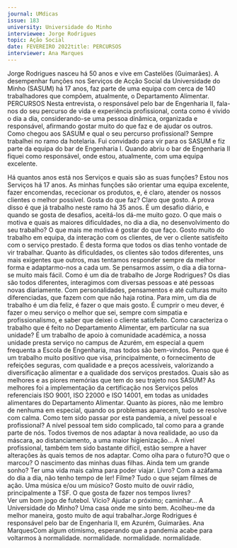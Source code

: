 ```yaml
---
journal: UMdicas 
issue: 183
university: Universidade do Minho
interviewee: Jorge Rodrigues
topic: Ação Social
date: FEVEREIRO 2022title: PERCURSOS
interviewer: Ana Marques
---
```



Jorge Rodrigues nasceu há 50 anos e vive em Castelões (Guimarães). A desempenhar funções 
nos Serviços de Acção Social da Universidade do Minho (SASUM) há 17 anos, faz parte de uma 
equipa com cerca de 140 trabalhadores que compõem, atualmente, o Departamento Alimentar.
PERCURSOS
Nesta entrevista, o responsável pelo bar de 
Engenharia II, fala-nos do seu percurso de 
vida e experiência profissional, conta como 
é vivido o dia a dia, considerando-se uma 
pessoa dinâmica, organizada e responsável, 
afirmando gostar muito do que faz e de 
ajudar os outros. 
Como chegou aos SASUM e qual o seu 
percurso profissional? 
Sempre trabalhei no ramo da hotelaria. 
Fui convidado para vir para os SASUM e 
fiz parte da equipa do bar de Engenharia 
I. Quando abriu o bar de Engenharia II 
fiquei como responsável, onde estou, 
atualmente, com uma equipa excelente. 
 
Há quantos anos está nos Serviços e quais 
são as suas funções?
Estou nos Serviços há 17 anos. As 
minhas funções são orientar uma equipa 
excelente, fazer encomendas, rececionar 
os produtos, e, é claro, atender os nossos 
clientes o melhor possível.
Gosta do que faz?
Claro que gosto. A prova disso é que já 
trabalho neste ramo há 35 anos. É um 
desafio diário, e quando se gosta de 
desafios, aceitá-los dá-me muito gozo. 
O que mais o motiva e quais as 
maiores dificuldades, no dia a dia, no 
desenvolvimento do seu trabalho?
O que mais me motiva é gostar do 
que faço. Gosto muito do trabalho em 
equipa, da interação com os clientes, 
de ver o cliente satisfeito com o serviço 
prestado. É desta forma que todos os 
dias tenho vontade de vir trabalhar. 
Quanto às dificuldades, os clientes são 
todos diferentes, uns mais exigentes que 
outros, mas tentamos responder sempre 
da melhor forma e adaptarmo-nos a 
cada um. Se pensarmos assim, o dia a 
dia torna-se muito mais fácil. 
Como é um dia de trabalho de Jorge Rodrigues?
Os dias são todos diferentes, interagimos 
com diversas pessoas e até pessoas 
novas diariamente. Com personalidades, 
pensamentos e até culturas muito 
diferenciadas, que fazem com que não 
haja rotina. Para mim, um dia de trabalho 
é um dia feliz, é fazer o que mais gosto. 
É cumprir o meu dever, é fazer o meu 
serviço o melhor que sei, sempre com 
simpatia e profissionalismo, e saber que 
deixei o cliente satisfeito. 
Como caracteriza o trabalho que é 
feito no Departamento Alimentar, em 
particular na sua unidade?
É um trabalho de apoio à comunidade 
académica, a nossa unidade presta 
serviço no campus de Azurém, em 
especial a quem frequenta a Escola de 
Engenharia, mas todos são bem-vindos. 
Penso que é um trabalho muito positivo 
que visa, principalmente, o fornecimento 
de refeições seguras, com qualidade e 
a preços acessíveis, valorizando a 
diversificação alimentar e a qualidade dos serviços prestados.
Quais são as melhores e as piores 
memórias que tem do seu trajeto nos 
SASUM?
As melhores foi a implementação 
da certificação nos Serviços pelos 
referenciais ISO 9001, ISO 22000 e ISO 
14001, em todas as unidades alimentares 
do Departamento Alimentar. Quanto às 
piores, não me lembro de nenhuma em 
especial, quando os problemas aparecem, 
tudo se resolve com calma. 
Como tem sido passar por esta pandemia, 
a nível pessoal e profissional?
A nível pessoal tem sido complicado, tal 
como para a grande parte de nós. Todos 
tivemos de nos adaptar à nova realidade, 
ao uso da máscara, ao distanciamento, 
a uma maior higienização… A nível 
profissional, também tem sido bastante 
difícil, estão sempre a haver alterações 
às quais temos de nos adaptar. 
Como olha para o futuro?O que o marcou?
O nascimento das minhas duas filhas. 
Ainda tem um grande sonho?
Ter uma vida mais calma para poder 
viajar.
Livro?
Com a azáfama do dia a dia, não tenho 
tempo de ler!
Filme?
Tudo o que sejam filmes de ação. 
Uma música e/ou um músico?
Gosto muito de ouvir rádio, 
principalmente a TSF. 
O que gosta de fazer nos tempos livres?  
Ver um bom jogo de futebol. 
Vício?
Ajudar o próximo; caminhar…
A Universidade do Minho?
Uma casa onde me sinto bem. 
Acolheu-me da melhor maneira, gosto 
muito de aqui trabalhar.Jorge Rodrigues  é responsável pelo bar de Engenharia II, em Azurém, Guimarães. 
Ana MarquesCom algum otimismo, esperando que 
a pandemia acabe para voltarmos à 
normalidade. normalidade. normalidade. normalidade. 